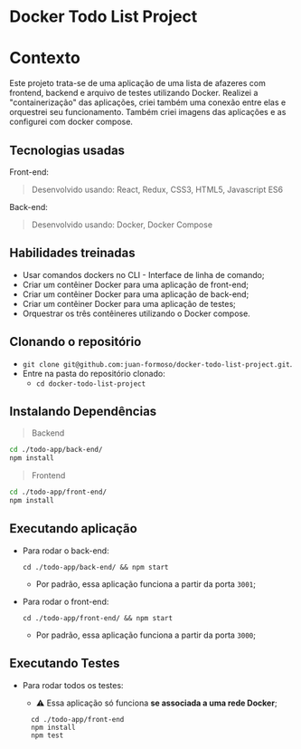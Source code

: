 # Docker Todo List Project

# Contexto
Este projeto trata-se de uma aplicação de uma lista de afazeres com frontend, backend e arquivo de testes utilizando Docker. 
Realizei a "containerização" das aplicações, criei também uma conexão entre elas e orquestrei seu funcionamento.
Também criei imagens das aplicações e as configurei com docker compose.

## Tecnologias usadas

Front-end:
> Desenvolvido usando: React, Redux, CSS3, HTML5, Javascript ES6

Back-end:
> Desenvolvido usando: Docker, Docker Compose

## Habilidades treinadas

* Usar comandos dockers no CLI - Interface de linha de comando;
* Criar um contêiner Docker para uma aplicação de front-end;
* Criar um contêiner Docker para uma aplicação de back-end;
* Criar um contêiner Docker para uma aplicação de testes;
* Orquestrar os três contêineres utilizando o Docker compose.

## Clonando o repositório

  * `git clone git@github.com:juan-formoso/docker-todo-list-project.git`.
  * Entre na pasta do repositório clonado:
    * `cd docker-todo-list-project`

## Instalando Dependências

> Backend
```bash
cd ./todo-app/back-end/ 
npm install
``` 
> Frontend
```bash
cd ./todo-app/front-end/
npm install
``` 
## Executando aplicação

* Para rodar o back-end:

  ```
  cd ./todo-app/back-end/ && npm start
  ```
  - Por padrão, essa aplicação funciona a partir da porta `3001`;

* Para rodar o front-end:

  ```
  cd ./todo-app/front-end/ && npm start
  ```
  - Por padrão, essa aplicação funciona a partir da porta `3000`;

## Executando Testes

* Para rodar todos os testes:

  - ⚠️ Essa aplicação só funciona **se associada a uma rede Docker**;
  ```
    cd ./todo-app/front-end
    npm install
    npm test
  ```